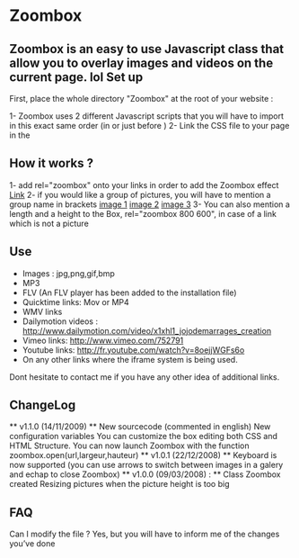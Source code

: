 Zoombox
=============

Zoombox is an easy to use Javascript class that allow you to overlay images and videos on the current page.
lol
Set up
-------

First, place the whole directory "Zoombox" at the root of your website :

1- Zoombox uses 2 different Javascript scripts that you will have to import in this exact same order (in <head> or just before </body>)
	<script type="text/javascript" src="/zoombox/jquery.js"></script>
	<script type="text/javascript" src="/zoombox/zoombox.js"></script>
2- Link the CSS file to your page in the <head>
	<link href="/zoombox/zoombox.css" rel="stylesheet" type="text/css" media="screen" />

How it works ?
-------
1- add rel="zoombox" onto your links in order to add the Zoombox effect
	<a href="http://www.youtube.com/watch?v=8oejjWGFs6o" title="Session 2006" rel="zoombox">Link</a>
2- if you would like a group of pictures, you will have to mention a group name in brackets
	<a href="images/image-1.jpg" rel="zoombox[holidays]">image 1</a>
	<a href="images/image-2.jpg" rel="zoombox[holidays]">image 2</a>
	<a href="images/image-3.jpg" rel="zoombox[holidays]">image 3</a>
3- You can also mention a length and a height to the Box, rel="zoombox 800 600", in case of a link which is not a picture

Use
-------
* Images : jpg,png,gif,bmp
* MP3
* FLV (An FLV player has been added to the installation file)
* Quicktime links: Mov or MP4
* WMV links
* Dailymotion videos : http://www.dailymotion.com/video/x1xhl1_jojodemarrages_creation
* Vimeo links: http://www.vimeo.com/752791
* Youtube links: http://fr.youtube.com/watch?v=8oejjWGFs6o
* On any other links where the iframe system is being used.

Dont hesitate to contact me if you have any other idea of additional links.

ChangeLog
-------
** v1.1.0 (14/11/2009) **
New sourcecode (commented in english)
New configuration variables
You can customize the box editing both CSS and HTML Structure.
You can now launch Zoombox with the function zoombox.open(url,largeur,hauteur)
** v1.0.1 (22/12/2008) **
Keyboard is now supported (you can use arrows to switch between images in a galery and echap to close Zoombox)
** v1.0.0 (09/03/2008) : **
Class Zoombox created
Resizing pictures when the picture height is too big

FAQ
-------
Can I modify the file ?
Yes, but you will have to inform me of the changes you’ve done